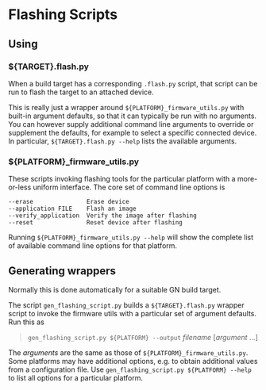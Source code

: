 # Flashing Scripts

## Using

### \${TARGET}.flash.py

When a build target has a corresponding `.flash.py` script, that script can be
run to flash the target to an attached device.

This is really just a wrapper around `${PLATFORM}_firmware_utils.py` with
built-in argument defaults, so that it can typically be run with no arguments.
You can however supply additional command line arguments to override or
supplement the defaults, for example to select a specific connected device. In
particular, `${TARGET}.flash.py --help` lists the available arguments.

### \${PLATFORM}\_firmware_utils.py

These scripts invoking flashing tools for the particular platform with a
more-or-less uniform interface. The core set of command line options is

    --erase               Erase device
    --application FILE    Flash an image
    --verify_application  Verify the image after flashing
    --reset               Reset device after flashing

Running `${PLATFORM}_firmware_utils.py --help` will show the complete list of
available command line options for that platform.

## Generating wrappers

Normally this is done automatically for a suitable GN build target.

The script `gen_flashing_script.py` builds a `${TARGET}.flash.py` wrapper script
to invoke the firmware utils with a particular set of argument defaults. Run
this as

> `gen_flashing_script.py ${PLATFORM} --output` _filename_ [*argument* ...]

The _arguments_ are the same as those of `${PLATFORM}_firmware_utils.py`. Some
platforms may have additional options, e.g. to obtain additional values from a
configuration file. Use `gen_flashing_script.py ${PLATFORM} --help` to list all
options for a particular platform.
